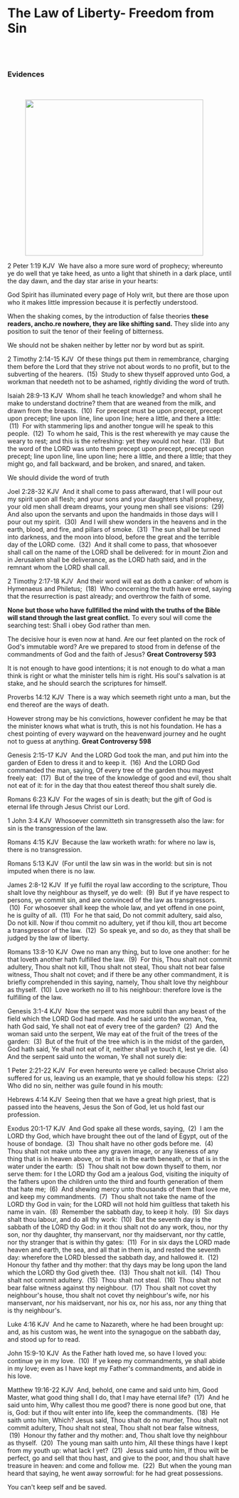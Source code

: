 <!DOCTYPE html>
<html lang="en">
<head>
  <meta charset="UTF-8">
  <meta name="viewport" content="width=device-width, initial-scale=1.0">
  <title>The Law of Liberty-Freedom from Sin</title>
  <!-- CSS only -->
  <link rel="stylesheet" href="https://stackpath.bootstrapcdn.com/bootstrap/4.5.1/css/bootstrap.min.css"
    integrity="sha384-VCmXjywReHh4PwowAiWNagnWcLhlEJLA5buUprzK8rxFgeH0kww/aWY76TfkUoSX" crossorigin="anonymous" />
  <link rel="stylesheet" href="./CSS/style.css" />
  
  <!-- JS, Popper.js, and jQuery -->
  <script src="https://code.jquery.com/jquery-3.5.1.slim.min.js"
    integrity="sha384-DfXdz2htPH0lsSSs5nCTpuj/zy4C+OGpamoFVy38MVBnE+IbbVYUew+OrCXaRkfj" crossorigin="anonymous"></script>
  <script src="https://cdn.jsdelivr.net/npm/popper.js@1.16.1/dist/umd/popper.min.js"
    integrity="sha384-9/reFTGAW83EW2RDu2S0VKaIzap3H66lZH81PoYlFhbGU+6BZp6G7niu735Sk7lN" crossorigin="anonymous"></script>
  <script src="https://stackpath.bootstrapcdn.com/bootstrap/4.5.1/js/bootstrap.min.js"
    integrity="sha384-XEerZL0cuoUbHE4nZReLT7nx9gQrQreJekYhJD9WNWhH8nEW+0c5qq7aIo2Wl30J" crossorigin="anonymous"></script>
</head>
<body>
  <h1 class="text-center border-bottom border-dark" >The Law of Liberty- Freedom from Sin</h1>
  <br>
  <br>
  <h3>Evidences</h3>
  <br>
  
  <div>
    <figure class="figure rounded float-left">
      <img class="images" src="./images/jesus-3476251__340.webp" class="rounded float-right" width="400" height="350"
        alt="" >
      <figcaption class="figure-caption text-left">
</figcaption>
    </figure>
</div>

    
  <p class="bible">2 Peter 1:19 KJV  We have also a more sure word of prophecy; whereunto ye do well that ye take heed, as unto a light
  that shineth in a dark place, until the day dawn, and the day star arise in your hearts:
 </p>

  <p class="text">God Spirit has illuminated every page of Holy writ, but there are those upon who it makes little impression because it is perfectly understood.
</p>

  <p class="text" > When the shaking comes, by the introduction of false theories <b>these readers, ancho.re nowhere, they are like shifting sand.</b> They slide into any position to suit the tenor of their feeling of bitterness.
</p>

<p class="text">We should not be shaken neither by letter nor by word but as spirit.
</p>

<p class="bible">2 Timothy 2:14-15 KJV  Of these things put them in remembrance, charging them before the Lord that they strive not about words to no profit, but to the subverting of the hearers.  (15)  Study to shew thyself approved unto God, a workman that needeth not to be ashamed, rightly dividing the word of truth.
 </p>

<p class="bible" > Isaiah 28:9-13 KJV  Whom shall he teach knowledge? and whom shall he make to understand doctrine? them that are weaned
from the milk, and drawn from the breasts.  (10)  For precept must be upon precept, precept upon precept; line upon
line, line upon line; here a little, and there a little:  (11)  For with stammering lips and another tongue will he
speak to this people.  (12)  To whom he said, This is the rest wherewith ye may cause the weary to rest; and this is the
refreshing: yet they would not hear.  (13)  But the word of the LORD was unto them precept upon precept, precept upon
precept; line upon line, line upon line; here a little, and there a little; that they might go, and fall backward, and
be broken, and snared, and taken.
</p>

<p class="text"> We should divide the word of truth
</p>

  <p class="bible">Joel 2:28-32 KJV  And it shall come to pass afterward, that I will pour out my spirit upon all flesh; and your sons and
  your daughters shall prophesy, your old men shall dream dreams, your young men shall see visions:  (29)  And also upon
  the servants and upon the handmaids in those days will I pour out my spirit.  (30)  And I will shew wonders in the
  heavens and in the earth, blood, and fire, and pillars of smoke.  (31)  The sun shall be turned into darkness, and the
  moon into blood, before the great and the terrible day of the LORD come.  (32)  And it shall come to pass, that
  whosoever shall call on the name of the LORD shall be delivered: for in mount Zion and in Jerusalem shall be
  deliverance, as the LORD hath said, and in the remnant whom the LORD shall call.
</p>

  <p class="bible">2 Timothy 2:17-18 KJV  And their word will eat as doth a canker: of whom is Hymenaeus and Philetus;  (18)  Who
  concerning the truth have erred, saying that the resurrection is past already; and overthrow the faith of some.
</p>

  <p class="text"> <b>None but those who have fullfilled the mind with the truths of the Bible will stand through the last great conflict.</b> To every soul will come the searching test: Shall i obey God rather than men.
  </p>

  <p class="text"> The decisive hour is even now at hand. Are our feet planted on the rock of God's immutable word? Are we prepared to stood from in defense of the commandments of God and the faith of Jesus? <b> Great Controversy 593</b>
  </p>

  <p class="text"> It is not enough to have good intentions; it is not enough to do what a man think is right or what the minister tells him is right. His soul's salvation is at stake, and he should search the scriptures for himself.
  </p>


  <p class="bible">Proverbs 14:12 KJV  There is a way which seemeth right unto a man, but the end thereof are the ways of death.
</p>

  <p class="text"> However strong may be his convictions, however confident he may be that the minister knows what what is truth, this is not his foundation. He has a chest pointing of every wayward on the heavenward journey and he ought not to guess at anything. <b>Great Controversy 598</b>
  </p>

  <p class="bible">Genesis 2:15-17 KJV  And the LORD God took the man, and put him into the garden of Eden to dress it and to keep it.
   (16)  And the LORD God commanded the man, saying, Of every tree of the garden thou mayest freely eat:  (17)  But of the
  tree of the knowledge of good and evil, thou shalt not eat of it: for in the day that thou eatest thereof thou shalt
  surely die.
</p>

  <p class="bible">Romans 6:23 KJV  For the wages of sin is death; but the gift of God is eternal life through Jesus Christ our Lord.
</p>

  <p class="bible">1 John 3:4 KJV  Whosoever committeth sin transgresseth also the law: for sin is the transgression of the law.
  </p>

  <p class="bible">Romans 4:15 KJV  Because the law worketh wrath: for where no law is, there is no transgression.
</p>

  <p class="bible">Romans 5:13 KJV  (For until the law sin was in the world: but sin is not imputed when there is no law.
  </p>

  <p class="bible">James 2:8-12 KJV  If ye fulfil the royal law according to the scripture, Thou shalt love thy neighbour as thyself, ye do
  well:  (9)  But if ye have respect to persons, ye commit sin, and are convinced of the law as transgressors.  (10)  For
  whosoever shall keep the whole law, and yet offend in one point, he is guilty of all.  (11)  For he that said, Do not
  commit adultery, said also, Do not kill. Now if thou commit no adultery, yet if thou kill, thou art become a
  transgressor of the law.  (12)  So speak ye, and so do, as they that shall be judged by the law of liberty.
  </p>

  <p class="bible">Romans 13:8-10 KJV  Owe no man any thing, but to love one another: for he that loveth another hath fulfilled the law.
   (9)  For this, Thou shalt not commit adultery, Thou shalt not kill, Thou shalt not steal, Thou shalt not bear false
  witness, Thou shalt not covet; and if there be any other commandment, it is briefly comprehended in this saying, namely,
  Thou shalt love thy neighbour as thyself.  (10)  Love worketh no ill to his neighbour: therefore love is the fulfilling
  of the law.
</p>

  <p class="bible">Genesis 3:1-4 KJV  Now the serpent was more subtil than any beast of the field which the LORD God had made. And he said
  unto the woman, Yea, hath God said, Ye shall not eat of every tree of the garden?  (2)  And the woman said unto the
  serpent, We may eat of the fruit of the trees of the garden:  (3)  But of the fruit of the tree which is in the midst of
  the garden, God hath said, Ye shall not eat of it, neither shall ye touch it, lest ye die.  (4)  And the serpent said
  unto the woman, Ye shall not surely die:
  </p>

  <p class="bible">1 Peter 2:21-22 KJV  For even hereunto were ye called: because Christ also suffered for us, leaving us an example, that
  ye should follow his steps:  (22)  Who did no sin, neither was guile found in his mouth:
  </p>

  <p class="bible">Hebrews 4:14 KJV  Seeing then that we have a great high priest, that is passed into the heavens, Jesus the Son of God,
  let us hold fast our profession.
  </p>

  <p class="Christ is our Example">
  </p>

  <p class="bible">Exodus 20:1-17 KJV  And God spake all these words, saying,  (2)  I am the LORD thy God, which have brought thee out of
  the land of Egypt, out of the house of bondage.  (3)  Thou shalt have no other gods before me.  (4)  Thou shalt not make
  unto thee any graven image, or any likeness of any thing that is in heaven above, or that is in the earth beneath, or
  that is in the water under the earth:  (5)  Thou shalt not bow down thyself to them, nor serve them: for I the LORD thy
  God am a jealous God, visiting the iniquity of the fathers upon the children unto the third and fourth generation of
  them that hate me;  (6)  And shewing mercy unto thousands of them that love me, and keep my commandments.  (7)  Thou
  shalt not take the name of the LORD thy God in vain; for the LORD will not hold him guiltless that taketh his name in
  vain.  (8)  Remember the sabbath day, to keep it holy.  (9)  Six days shalt thou labour, and do all thy work:  (10)  But
  the seventh day is the sabbath of the LORD thy God: in it thou shalt not do any work, thou, nor thy son, nor thy
  daughter, thy manservant, nor thy maidservant, nor thy cattle, nor thy stranger that is within thy gates:  (11)  For in
  six days the LORD made heaven and earth, the sea, and all that in them is, and rested the seventh day: wherefore the
  LORD blessed the sabbath day, and hallowed it.  (12)  Honour thy father and thy mother: that thy days may be long upon
  the land which the LORD thy God giveth thee.  (13)  Thou shalt not kill.  (14)  Thou shalt not commit adultery.  (15) 
  Thou shalt not steal.  (16)  Thou shalt not bear false witness against thy neighbour.  (17)  Thou shalt not covet thy
  neighbour's house, thou shalt not covet thy neighbour's wife, nor his manservant, nor his maidservant, nor his ox, nor
  his ass, nor any thing that is thy neighbour's.
  </p>

  <p class="bible">Luke 4:16 KJV  And he came to Nazareth, where he had been brought up: and, as his custom was, he went into the synagogue
  on the sabbath day, and stood up for to read.
  </p>

  <p class="bible">John 15:9-10 KJV  As the Father hath loved me, so have I loved you: continue ye in my love.  (10)  If ye keep my
  commandments, ye shall abide in my love; even as I have kept my Father's commandments, and abide in his love.
  </p>

  <p class="bible">Matthew 19:16-22 KJV  And, behold, one came and said unto him, Good Master, what good thing shall I do, that I may have
  eternal life?  (17)  And he said unto him, Why callest thou me good? there is none good but one, that is, God: but if
  thou wilt enter into life, keep the commandments.  (18)  He saith unto him, Which? Jesus said, Thou shalt do no murder,
  Thou shalt not commit adultery, Thou shalt not steal, Thou shalt not bear false witness,  (19)  Honour thy father and
  thy mother: and, Thou shalt love thy neighbour as thyself.  (20)  The young man saith unto him, All these things have I
  kept from my youth up: what lack I yet?  (21)  Jesus said unto him, If thou wilt be perfect, go and sell that thou hast,
  and give to the poor, and thou shalt have treasure in heaven: and come and follow me.  (22)  But when the young man
  heard that saying, he went away sorrowful: for he had great possessions.

  </p>

  <p class="text"> You can't keep self and be saved.
  </p>


</body>
</html>
